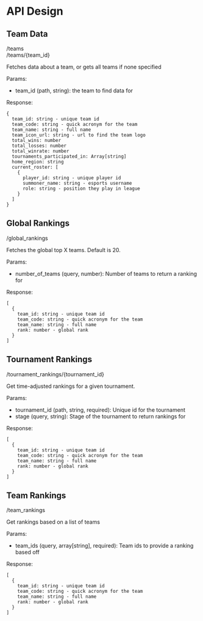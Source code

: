 # API Design

## Team Data

/teams<br />
/teams/{team_id}

Fetches data about a team, or gets all teams if none specified

Params:
- team_id (path, string): the team to find data for

Response:
```
{
  team_id: string - unique team id
  team_code: string - quick acronym for the team
  team_name: string - full name
  team_icon_url: string - url to find the team logo
  total_wins: number
  total_losses: number
  total_winrate: number
  tournaments_participated_in: Array[string]
  home_region: string
  current_roster: [
    {
      player_id: string - unique player id
      summoner_name: string - esports username
      role: string - position they play in league
    }
  ]
}
```

## Global Rankings

/global_rankings

Fetches the global top X teams. Default is 20.

Params:
- number_of_teams (query, number): Number of teams to return a ranking for

Response:
```
[
  {
    team_id: string - unique team id
    team_code: string - quick acronym for the team
    team_name: string - full name
    rank: number - global rank
  }
]
```

## Tournament Rankings

/tournament_rankings/{tournament_id}

Get time-adjusted rankings for a given tournament.

Params:
- tournament_id (path, string, required): Unique id for the tournament
- stage (query, string): Stage of the tournament to return rankings for

Response:
```
[
  {
    team_id: string - unique team id
    team_code: string - quick acronym for the team
    team_name: string - full name
    rank: number - global rank
  }
]
```

## Team Rankings

/team_rankings

Get rankings based on a list of teams

Params:
- team_ids (query, array[string], required): Team ids to provide a ranking based off

Response:
```
[
  {
    team_id: string - unique team id
    team_code: string - quick acronym for the team
    team_name: string - full name
    rank: number - global rank
  }
]
```
